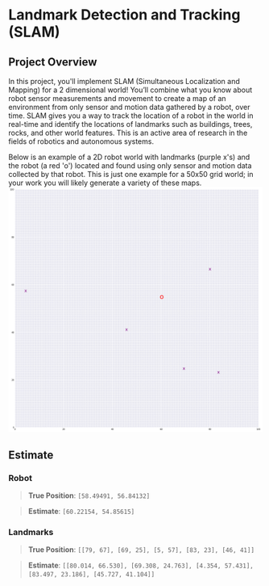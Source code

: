 # Landmark Detection and Tracking (SLAM)

## Project Overview
In this project, you'll implement SLAM (Simultaneous Localization and Mapping) for a 2 dimensional world! You’ll combine what you know about robot sensor measurements and movement to create a map of an environment from only sensor and motion data gathered by a robot, over time. SLAM gives you a way to track the location of a robot in the world in real-time and identify the locations of landmarks such as buildings, trees, rocks, and other world features. This is an active area of research in the fields of robotics and autonomous systems.

Below is an example of a 2D robot world with landmarks (purple x's) and the robot (a red 'o') located and found using only sensor and motion data collected by that robot. This is just one example for a 50x50 grid world; in your work you will likely generate a variety of these maps.
![output](images/output.png)

## Estimate
### Robot
>**True Position**: `[58.49491, 56.84132]`

>**Estimate**: `[60.22154, 54.85615]`

### Landmarks
>**True Position**: `[[79, 67], [69, 25], [5, 57], [83, 23], [46, 41]]`

>**Estimate**: `[[80.014, 66.530], [69.308, 24.763], [4.354, 57.431], [83.497, 23.186], [45.727, 41.104]]`
